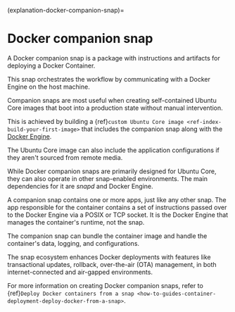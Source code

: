 (explanation-docker-companion-snap)=
# Docker companion snap

A Docker companion snap is a package with instructions and artifacts for deploying a Docker Container.

This snap orchestrates the workflow by communicating with a Docker Engine on the host machine.

Companion snaps are most useful when creating self-contained Ubuntu Core images that boot into a production state without manual intervention.

This is achieved by building a {ref}`custom Ubuntu Core image <ref-index-build-your-first-image>` that includes the companion snap along with the [Docker Engine](https://snapcraft.io/docker).

The Ubuntu Core image can also include the application configurations if they aren't sourced from remote media.

While Docker companion snaps are primarily designed for Ubuntu Core, they can also operate in other snap-enabled environments. The main dependencies for it are _snapd_ and Docker Engine.

A companion snap contains one or more apps, just like any other snap.
The app responsible for the container contains a set of instructions passed over to the Docker Engine via a POSIX or TCP socket.
It is the Docker Engine that manages the container's runtime, not the snap.

The companion snap can bundle the container image and handle the container's data, logging, and configurations.

The snap ecosystem enhances Docker deployments with features like transactional updates, rollback, over-the-air (OTA) management, in both internet-connected and air-gapped environments.

For more information on creating Docker companion snaps, refer to {ref}`Deploy Docker containers from a snap <how-to-guides-container-deployment-deploy-docker-from-a-snap>`.

